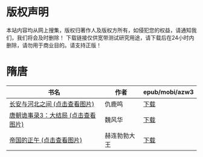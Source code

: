# 版权声明

本站内容均从网上搜集，版权归著作人及版权方所有，如侵犯您的权益，请通知我们，我们将会及时删除！ 下载链接仅供宽带测试研究用途，请下载后在24小时内删除，请勿用于商业目的。请支持正版！

# 隋唐

| 书名 | 作者 | epub/mobi/azw3 |
| --- | --- | --- |
| [长安与河北之间 (点击查看图片)](https://www.dushupai.com/attachment/2024/06/09/b2f7c2b63faaa55a.jpg) | 仇鹿鸣 | [下载](https://url89.ctfile.com/f/31084289-1357054402-00b665?p=8866) |
| [唐朝诡事录3：大结局 (点击查看图片)](https://www.dushupai.com/attachment/2024/06/04/b03bd96ea49f3d2f.jpg) | 魏风华 | [下载](https://url89.ctfile.com/f/31084289-1357022287-27301b?p=8866) |
| [帝国的正午 (点击查看图片)](https://www.dushupai.com/attachment/2024/06/01/d99151172aa951e9.jpg) | 赫连勃勃大王 | [下载](https://url89.ctfile.com/f/31084289-1357005139-267d57?p=8866) |

